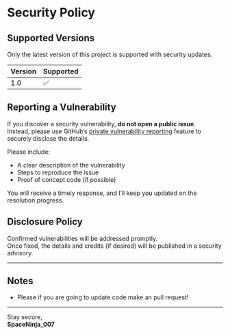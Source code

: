 # Security Policy

## Supported Versions

Only the latest version of this project is supported with security updates.

| Version | Supported          |
| ------- | ------------------ |
| 1.0  | :white_check_mark: |

## Reporting a Vulnerability

If you discover a security vulnerability, **do not open a public issue**.  
Instead, please use GitHub’s [private vulnerability reporting](https://github.com/SpaceNinja-007/Space_Projects/security/advisories/new) feature to securely disclose the details.

Please include:
- A clear description of the vulnerability
- Steps to reproduce the issue
- Proof of concept code (if possible)

You will receive a timely response, and I’ll keep you updated on the resolution progress.

## Disclosure Policy

Confirmed vulnerabilities will be addressed promptly.  
Once fixed, the details and credits (if desired) will be published in a security advisory.

---

## Notes
- Please if you are going to update code make an pull request!

---
Stay secure,  
**SpaceNinja_007**
